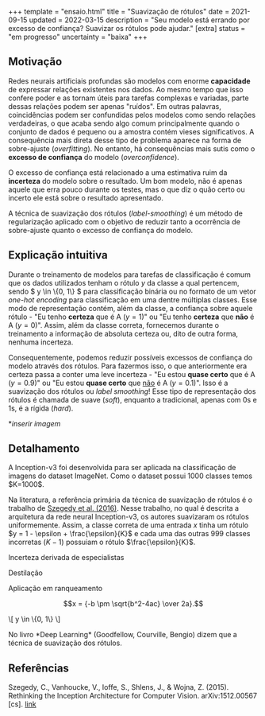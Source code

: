 +++
template = "ensaio.html"
title = "Suavização de rótulos"
date = 2021-09-15
updated = 2022-03-15
description = "Seu modelo está errando por excesso de confiança? Suavizar os rótulos pode ajudar."
[extra]
status = "em progresso"
uncertainty = "baixa"
+++

<!-- 
* TODO Tópicos
- [] Overfitting
- [] Overconfident
  + [] Incerteza
  + [] Probabilidade
  + [] Origem dessa incerteza
- [] Explicação intuitiva
  + [] O que é label-smoothing?
- [] Benefícios
- [] Formas de se atribuir as probabilidades
- [] Aplicações além da classificação  
 -->

## Motivação

Redes neurais artificiais profundas são modelos com enorme **capacidade** de expressar relações existentes nos dados. Ao mesmo tempo que isso confere poder e as tornam úteis para tarefas complexas e variadas, parte dessas relações podem ser apenas "ruídos". Em outras palavras, coincidências podem ser confundidas pelos modelos como sendo relações verdadeiras, o que acaba sendo algo comum principalmente quando o conjunto de dados é pequeno ou a amostra contém vieses significativos. A consequência mais direta desse tipo de problema aparece na forma de sobre-ajuste (*overfitting*). No entanto, há consequências mais sutis como o **excesso de confiança** do modelo (*overconfidence*). 
<!-- <aside>Observação</aside>  -->

O excesso de confiança está relacionado a uma estimativa ruim da **incerteza** do modelo sobre o resultado. Um bom modelo, não é apenas aquele que erra pouco durante os testes, mas o que diz o quão certo ou incerto ele está sobre o resultado apresentado.

A técnica de suavização dos rótulos (*label-smoothing*) é um método de regularização aplicado com o objetivo de reduzir tanto a ocorrência de sobre-ajuste quanto o excesso de confiança do modelo.

## Explicação intuitiva

Durante o treinamento de modelos para tarefas de classificação é comum que os dados utilizados tenham o rótulo $y$ da classe a qual pertencem, sendo $ y \in \\{0, 1\\} $ para classificação binária ou no formato de um vetor *one-hot encoding* para classificação em uma dentre múltiplas classes. Esse modo de representação contém, além da classe, a confiança sobre aquele rótulo - "Eu tenho **certeza** que é A $(y=1)$" ou "Eu tenho **certeza** que **não** é A $(y=0)$". Assim, além da classe correta, fornecemos durante o treinamento a informação de absoluta certeza ou, dito de outra forma, nenhuma incerteza.

Consequentemente, podemos reduzir possíveis excessos de confiança do modelo através dos rótulos. Para fazermos isso, o que anteriormente era certeza passa a conter uma leve incerteza - "Eu estou **quase certo** que é A $(y=0.9)$" ou "Eu estou **quase certo** que <u>não</u> é A $(y=0.1)$". Isso é a suavização dos rótulos ou *label smoothing*! Esse tipo de representação dos rótulos é chamada de suave (*soft*), enquanto a tradicional, apenas com 0s e 1s, é a rígida (*hard*).

**inserir imagem*

## Detalhamento

<aside>A Inception-v3 foi desenvolvida para ser aplicada na classificação de imagens do dataset ImageNet. Como o dataset possui 1000 classes temos $K=1000$.</aside>

Na literatura, a referência primária da técnica de suavização de rótulos é o trabalho de [Szegedy et al. (2016)](https://arxiv.org/abs/1512.00567). Nesse trabalho, no qual é descrita a arquitetura da rede neural Inception-v3, os autores suavizaram os rótulos uniformemente. Assim, a classe correta de uma entrada $x$ tinha um rótulo $y = 1 - \epsilon + \frac{\epsilon}{K}$ e cada uma das outras 999 classes incorretas $(K-1)$ possuiam o rótulo $\frac{\epsilon}{K}$.  


Incerteza derivada de especialistas

Destilação

Aplicação em ranqueamento

$$x = {-b \pm \sqrt{b^2-4ac} \over 2a}.$$

\\[ y \in \\{0, 1\\} \\]


<aside>No livro *Deep Learning* (Goodfellow, Courville, Bengio) dizem que a técnica de suavização dos rótulos.</aside>

## Referências

Szegedy, C., Vanhoucke, V., Ioffe, S., Shlens, J., & Wojna, Z. (2015). Rethinking the Inception Architecture for Computer Vision. arXiv:1512.00567 [cs]. [link](http://arxiv.org/abs/1512.00567)


<!-- {{ biblio(bibfile="content/ensaios/suavizacao_de_rotulos/references.bib") }} -->

